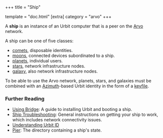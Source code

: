 +++
title = "Ship"

template = "doc.html"
[extra]
category = "arvo"
+++

A **ship** is an instance of an Urbit computer that is a peer on the [Arvo](../arvo) network.

A ship can be one of five classes:

- [comets](../comet), disposable identities.
- [moons](../moon), connected devices subordinated to a ship.
- [planets](../planet), individual users.
- [stars](../star), network infrastructure nodes.
- [galaxy](../galaxy), also network infrastructure nodes.

To be able to use the Arvo network, planets, stars, and galaxies must be combined with an [Azimuth](../azimuth)-based Urbit identity in the form of a [keyfile](../keyfile).

### Further Reading

- [Using Bridge](@/using/install.md): A guide to installing Urbit and booting a ship.
- [Ship Troubleshooting](@/using/os/ship-troubleshooting.md): General instructions on getting your ship to work, which includes network connectivity issues.
- [Understanding Urbit ID](@/understanding-urbit/urbit-id.md)
- [Pier](../pier): The directory containing a ship's state.

